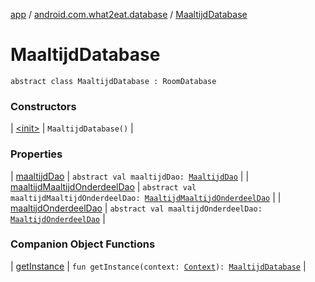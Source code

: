 [app](../../index.md) / [android.com.what2eat.database](../index.md) / [MaaltijdDatabase](./index.md)

# MaaltijdDatabase

`abstract class MaaltijdDatabase : RoomDatabase`

### Constructors

| [&lt;init&gt;](-init-.md) | `MaaltijdDatabase()` |

### Properties

| [maaltijdDao](maaltijd-dao.md) | `abstract val maaltijdDao: `[`MaaltijdDao`](../-maaltijd-dao/index.md) |
| [maaltijdMaaltijdOnderdeelDao](maaltijd-maaltijd-onderdeel-dao.md) | `abstract val maaltijdMaaltijdOnderdeelDao: `[`MaaltijdMaaltijdOnderdeelDao`](../-maaltijd-maaltijd-onderdeel-dao/index.md) |
| [maaltijdOnderdeelDao](maaltijd-onderdeel-dao.md) | `abstract val maaltijdOnderdeelDao: `[`MaaltijdOnderdeelDao`](../-maaltijd-onderdeel-dao/index.md) |

### Companion Object Functions

| [getInstance](get-instance.md) | `fun getInstance(context: `[`Context`](https://developer.android.com/reference/android/content/Context.html)`): `[`MaaltijdDatabase`](./index.md) |

